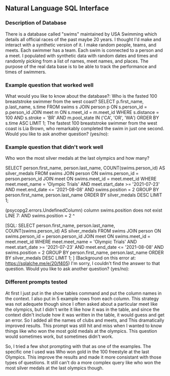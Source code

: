 ## Natural Language SQL Interface

### Description of Database
There is a database called "swims" maintained by USA Swimming which details all official races of the past maybe 20 years.
I thought I'd make and interact with a synthetic version of it. I make random people, teams, and meets. Each swimmer has a team. Each swim is connected to a person and a meet.
I populated with synthetic data with random dates and times and randomly picking from a list of names, meet names, and places.
The purpose of the real data base is to be able to track the performance and times of swimmers.


### Example question that worked well
What would you like to know about the database?: 
Who is the fasted 100 breaststroke swimmer from the west coast?
SELECT p.first_name, p.last_name, s.time
FROM swims s
JOIN person p ON s.person_id = p.person_id
JOIN meet m ON s.meet_id = m.meet_id
WHERE s.distance = 100 AND s.stroke = 'BR' AND m.pool_state IN ('CA', 'OR', 'WA')
ORDER BY s.time ASC
LIMIT 1;
The fastest 100 breaststroke swimmer from the west coast is Lia Brown, who remarkably completed the swim in just one second.
Would you like to ask another question? (yes/no): 

### Example question that didn't work well
Who won the most silver medals at the last olympics and how many?

SELECT person.first_name, person.last_name, COUNT(swims.person_id) AS silver_medals
FROM swims
JOIN person ON swims.person_id = person.person_id
JOIN meet ON swims.meet_id = meet.meet_id
WHERE meet.meet_name = 'Olympic Trials' AND meet.start_date >= '2021-07-23' AND meet.end_date <= '2021-08-08'
AND swims.position = 2
GROUP BY person.first_name, person.last_name
ORDER BY silver_medals DESC
LIMIT 1;

(psycopg2.errors.UndefinedColumn) column swims.position does not exist
LINE 7: AND swims.position = 2
            ^

[SQL: 
SELECT person.first_name, person.last_name, COUNT(swims.person_id) AS silver_medals
FROM swims
JOIN person ON swims.person_id = person.person_id
JOIN meet ON swims.meet_id = meet.meet_id
WHERE meet.meet_name = 'Olympic Trials' AND meet.start_date >= '2021-07-23' AND meet.end_date <= '2021-08-08'
AND swims.position = 2
GROUP BY person.first_name, person.last_name
ORDER BY silver_medals DESC
LIMIT 1;
]
(Background on this error at: https://sqlalche.me/e/20/f405)
I'm sorry, I couldn't find the answer to that question. Would you like to ask another question? (yes/no): 


### Different prompts tested
At first I just put in the show tables command and put the column names in the context. I also put in 5 example rows from each column. This strategy was not adequete though since I often asked about a particular meet like the olympics, but I didn't write it like how it was in the table, and since the context didn't include how it was written in the table, it would guess and get an error. 
So I added all the names of clubs and meets, and This dramatically improved results. This prompt was still hit and miss when I wanted to know things like who won the most gold medals at the olympics. This question would sometimes work, but sometimes didn't work. 

So, I tried a few shot prompting with that as one of the examples.
The specific one I used was Who won gold in the 100 freestyle at the last Olympics.
This improve the results and made it more consistant with those types of questions. It still can't do a more complex query like who won the most silver medals at the last olympics though.


